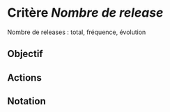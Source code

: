 # Critère *Nombre de release*
Nombre de releases : total, fréquence, évolution

## Objectif


## Actions


## Notation